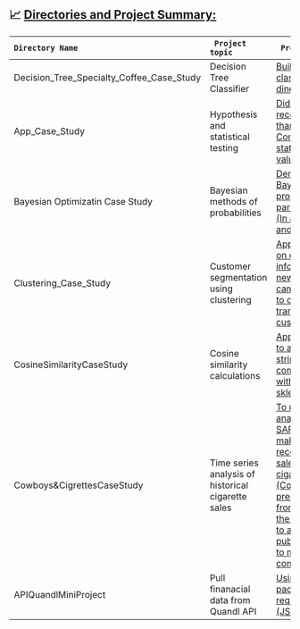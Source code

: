## 📈 <ins> Directories and Project Summary:<ins>
|<code>Directory Name</code> | <code> Project topic </code> | <code> Project Summary </code>|
| :--- | :--- | :---|
|Decision_Tree_Specialty_Coffee_Case_Study|Decision Tree Classifier|[Build a decision tree classifier to help RR diner coffee](https://github.com/iabrahamus/Springboard/tree/main/Decision_Tree_Specialty_Coffee_Case_Study)|
|App_Case_Study|Hypothesis and statistical testing|[Did Apple Store apps receive better reviews than Google Play apps? Conduct hypothesis and statistical testing (p-value,permutation test)](https://github.com/iabrahamus/Springboard/tree/main/Apps_Case_Study)|
|Bayesian Optimizatin Case Study|Bayesian methods of probabilities|[Demonstrate use of Bayesian methods of probabilities for hyper-parameter optimization (In addition to random and grid search](https://github.com/iabrahamus/Springboard/tree/main/Bayesian%20Optimization%20Case%20Study)|
|Clustering_Case_Study|Customer segmentation using clustering|[Apply KMean clustering on dataset containing information on marketing newsletters/e-mail campaigns (offers sent to customers) and transactin level for customer segmentation](https://github.com/iabrahamus/Springboard/tree/main/Clustering_Case_Study)|
|CosineSimilarityCaseStudy|Cosine similarity calculations|[Apply Cosine similarity to a text dataset for string matching and compare numeric data within a plane(from sklearn.metrics.pairwise)](https://github.com/iabrahamus/Springboard/tree/main/CosineSimilarityCaseStudy)|
|Cowboys&CigrettesCaseStudy|Time series analysis of historical cigarette sales|[To use time series analysis (ARIMA and SARIMA models) to make a probable reconstruction of the sales record of a major cigatte manufacturer (Cow boy cigarettes) - predicting the future, from the perspective of the past - to contribute to a full report on US public health in relation to major cigarette companies.](https://github.com/iabrahamus/Springboard/tree/main/Cowboys%26CigrettesCaseStudy)|
|APIQuandlMiniProject|Pull finanacial data from Quandl API|[Using Python requests package to send HTTP requests to Quandl API (JSON to Pandas).](https://github.com/iabrahamus/Springboard/tree/main/APIQuandlMiniProject)|